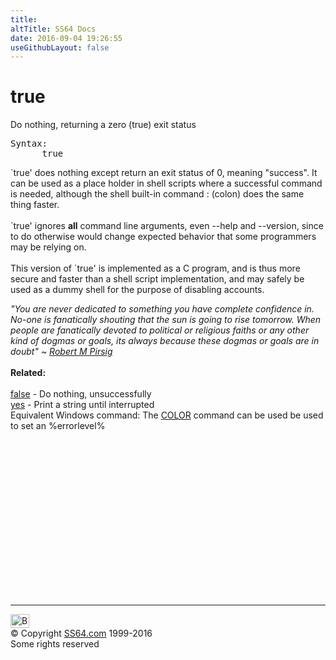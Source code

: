 ```yaml
---
title:
altTitle: SS64 Docs
date: 2016-09-04 19:26:55
useGithubLayout: false
---
```

<!-- #BeginLibraryItem "/Library/head_bash.lbi" --><!-- #EndLibraryItem --><h1>true</h1> 
<p>Do nothing, returning a zero (true) exit status</p>
<pre>Syntax:
      true
</pre>
<p> `true' does nothing except return an exit status of 0, meaning "success".  It can be used as a place holder in shell scripts where a 
successful command is needed, although the shell built-in command <span class="code">: </span>(colon) does the same thing faster.<br>
<br>
`true' ignores <b>all</b> command line arguments, even <span class="code">--help</span> and <span class="code">--version</span>, since to do otherwise would change expected behavior that
some programmers may be relying on.<br>
<br>
This version of `true' is implemented as a C program, and is thus
more secure and faster than a shell script implementation, and may
safely be used as a dummy shell for the purpose of disabling accounts.</p>
<p><i class="quote">"You are never dedicated to something you have complete confidence in. No-one is fanatically shouting that the sun is going to rise 
tomorrow. When people are fanatically devoted to political or religious faiths or any other kind of dogmas or goals, its always because these dogmas or goals 
are in doubt" ~ <i><a href="http://en.wikipedia.org/wiki/Robert_M._Pirsig">Robert M Pirsig</a></i></i><br>
<br>
<b>Related:</b><br>
<br>
<a href="false.html">false</a> - Do nothing, unsuccessfully<br>
<a href="yes.html">yes</a> - Print a string until interrupted <br>
Equivalent Windows command: The <a href="../nt/color.html">COLOR</a> command can be used be used to set an %errorlevel%</p><!-- #BeginLibraryItem "/Library/foot_bash.lbi" --><p>
<!-- bash300 -->
<ins class="adsbygoogle" style="display:inline-block;width:300px;height:250px" data-ad-client="ca-pub-6140977852749469" data-ad-slot="4615356305"></ins>
<script>
(adsbygoogle = window.adsbygoogle || []).push({});
</script></p>
<hr>
<div id="bl" class="footer"><a href="true.html#"><img src="../images/top.png" width="30" height="22" alt="Back to the Top"></a></div>
<div id="br" class="footer, tagline">© Copyright <a href="../index.html">SS64.com</a> 1999-2016<br>
Some rights reserved</div><!-- #EndLibraryItem -->

